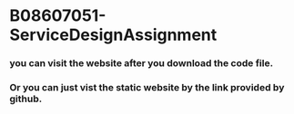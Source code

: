 # B08607051-ServiceDesignAssignment

### you can visit the website after you download the code file.

### Or you can just vist the static website by the link provided by github.

